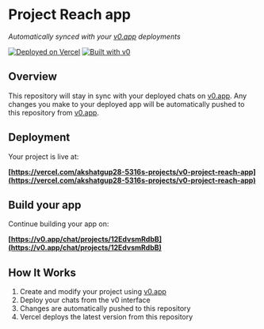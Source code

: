 # Project Reach app

*Automatically synced with your [v0.app](https://v0.app) deployments*

[![Deployed on Vercel](https://img.shields.io/badge/Deployed%20on-Vercel-black?style=for-the-badge&logo=vercel)](https://vercel.com/akshatgup28-5316s-projects/v0-project-reach-app)
[![Built with v0](https://img.shields.io/badge/Built%20with-v0.app-black?style=for-the-badge)](https://v0.app/chat/projects/12EdvsmRdbB)

## Overview

This repository will stay in sync with your deployed chats on [v0.app](https://v0.app).
Any changes you make to your deployed app will be automatically pushed to this repository from [v0.app](https://v0.app).

## Deployment

Your project is live at:

**[https://vercel.com/akshatgup28-5316s-projects/v0-project-reach-app](https://vercel.com/akshatgup28-5316s-projects/v0-project-reach-app)**

## Build your app

Continue building your app on:

**[https://v0.app/chat/projects/12EdvsmRdbB](https://v0.app/chat/projects/12EdvsmRdbB)**

## How It Works

1. Create and modify your project using [v0.app](https://v0.app)
2. Deploy your chats from the v0 interface
3. Changes are automatically pushed to this repository
4. Vercel deploys the latest version from this repository